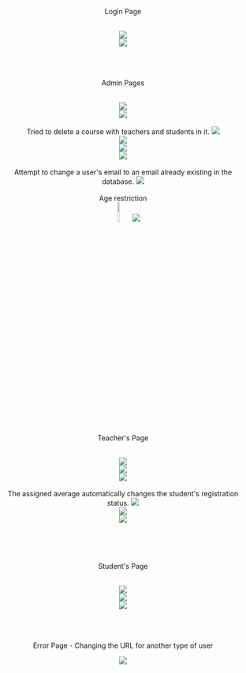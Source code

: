 <div id="Login" align="center">
  <p>Login Page</p>
  <br>
  <img src="https://github.com/Pereira3/SD_23-24/assets/95077144/acc27f7f-0f1c-46d7-bea3-b6f1276b66f0"><br>
  <img src="https://github.com/Pereira3/SD_23-24/assets/95077144/aa4b6b00-268e-4a96-b009-e0642d827ec5"><br>
</div><br><br><br>
<div id="HomePages" align="center">
  <p>Admin Pages</p><br>
  <img src="https://github.com/Pereira3/SD_23-24/assets/95077144/b1cc6de1-7458-48c0-b834-f4aa75e52475"><br>
  <img src="https://github.com/Pereira3/SD_23-24/assets/95077144/70fb787b-7c68-4604-af00-4649879d68db"><br><br>
  Tried to delete a course with teachers and students in it.
  <img src="https://github.com/Pereira3/SD_23-24/assets/95077144/f1ac1876-18f1-4cbc-ba4d-e0d869b3d87a"><br>
  <img src="https://github.com/Pereira3/SD_23-24/assets/95077144/c9e0d269-4168-4b4f-b69e-a52ec4d294c8"><br>
  <img src="https://github.com/Pereira3/SD_23-24/assets/95077144/2c913a1c-4fa6-47f3-9cde-7d443d840813"><br>
  <img src="https://github.com/Pereira3/SD_23-24/assets/95077144/12aea689-61b2-46a8-bc8b-f64cc8bdf29c"><br><br>
  Attempt to change a user's email to an email already existing in the database.
  <img src="https://github.com/Pereira3/SD_23-24/assets/95077144/53e6d0c1-ffdd-4dc4-a904-d414c6151b83"><br><br>
  Age restriction<br>
  <img height=10% src="https://github.com/Pereira3/SD_23-24/assets/95077144/e9444de5-0520-4c5a-82d9-ea6f9ed2ed3c">
  <img src="https://github.com/Pereira3/SD_23-24/assets/95077144/e8f03467-1110-4726-9949-c5546c1aec86">

  <br><br><br><p>Teacher's Page</p><br>
  <img src="https://github.com/Pereira3/SD_23-24/assets/95077144/912314fe-8c0e-4d96-8b9f-d66313d73f44"><br>
  <img src="https://github.com/Pereira3/SD_23-24/assets/95077144/6c8b23e8-6bad-4563-b698-bb12407c3180"><br>
  <img src="https://github.com/Pereira3/SD_23-24/assets/95077144/13b19d37-55d7-4be0-b783-afa4d64ad498"><br><br>
  The assigned average automatically changes the student's registration status.
  <img src="https://github.com/Pereira3/SD_23-24/assets/95077144/b578077e-d9a4-4a66-bc8a-19a6dc97621a"><br>
  <img src="https://github.com/Pereira3/SD_23-24/assets/95077144/2643856b-5690-4b66-a075-796a4d3cc299"><br>
  <img src="https://github.com/Pereira3/SD_23-24/assets/95077144/6d75a19b-e8d5-4fe4-a51d-7078143c8372"><br>
  
  <br><br><br><p>Student's Page</p><br>
  <img src="https://github.com/Pereira3/SD_23-24/assets/95077144/943bbf20-c0ad-41a9-960d-17346a1cb3b9"><br>
  <img src="https://github.com/Pereira3/SD_23-24/assets/95077144/81f8f79a-255a-46c8-8104-3d9d43745dd0"><br>
  <img src="https://github.com/Pereira3/SD_23-24/assets/95077144/5f284423-2853-4c55-b0aa-560189e0d4f5"><br>
</div>

<div id="Error Page" align="center">
  <p><br><br><br>Error Page - Changing the URL for another type of user</p>
  <img src="https://github.com/Pereira3/SD_23-24/assets/95077144/e3e51649-7f86-4d4b-8198-8440bed1d47a">
</div>
